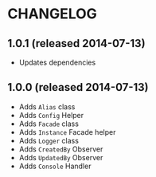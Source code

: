 # CHANGELOG


## 1.0.1 (released 2014-07-13)

* Updates dependencies


## 1.0.0 (released 2014-07-13)

* Adds `Alias` class
* Adds `Config` Helper
* Adds `Facade` class
* Adds `Instance` Facade helper
* Adds `Logger` class
* Adds `CreatedBy` Observer
* Adds `UpdatedBy` Observer
* Adds `Console` Handler
